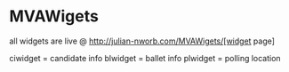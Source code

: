 MVAWigets
=========

all widgets are live @ http://julian-nworb.com/MVAWigets/[widget page]

ciwidget = candidate info
blwidget = ballet info
plwidget = polling location 
